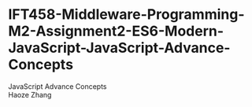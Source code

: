 # IFT458-Middleware-Programming-M2-Assignment2-ES6-Modern-JavaScript-JavaScript-Advance-Concepts
JavaScript Advance Concepts<BR/>
Haoze Zhang
